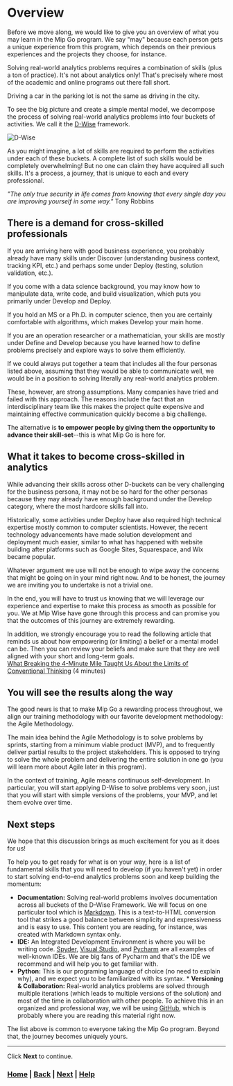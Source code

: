 # Overview

Before we move along, we would like to give you an overview of what you may learn in the Mip Go program. We say "may" because each person gets a unique experience from this program, which depends on their previous experiences and the projects they choose, for instance.

Solving real-world analytics problems requires a combination of skills (plus a ton of practice). It's not about analytics only!
That's precisely where most of the academic and online programs out there fall short.

Driving a car in the parking lot is not the same as driving in the city.

To see the big picture and create a simple mental model, we decompose the process of solving real-world analytics problems into four buckets of activities. We call it the [D-Wise](https://www.mipwise.com/dwise) framework.

![D-Wise](dwise.png)

As you might imagine, a lot of skills are required to perform the activities under each of these buckets. A complete list of such skills would be completely overwhelming! But no one can claim they have acquired all such skills. It's a process, a journey, that is unique to each and every professional.

*"The only true security in life comes from knowing that every single day you are improving yourself in some way."* Tony Robbins

## There is a demand for cross-skilled professionals

If you are arriving here with good business experience, you probably already have many skills under Discover (understanding business context, tracking KPI, etc.) and perhaps some under Deploy (testing, solution validation, etc.).

If you come with a data science background, you may know how to manipulate data, write code, and build visualization, which puts you primarily under Develop and Deploy.

If you hold an MS or a Ph.D. in computer science, then you are certainly comfortable with algorithms, which makes Develop your main home.

If you are an operation researcher or a mathematician, your skills are mostly under Define and Develop because you have learned how to define problems precisely and explore ways to solve them efficiently.

If we could always put together a team that includes all the four personas listed above, assuming that they would be able to communicate well, we would be in a position to solving literally any real-world analytics problem.

These, however, are strong assumptions. Many companies have tried and failed with this approach. The reasons include the fact that an interdisciplinary team like this makes the project quite expensive and maintaining effective communication quickly become a big challenge.

The alternative is **to empower people by giving them the opportunity to advance their skill-set**--this is what Mip Go is here for.

## What it takes to become cross-skilled in analytics

While advancing their skills across other D-buckets can be very challenging for the business persona, it may not be so hard for the other personas because they may already have enough background under the Develop category, where the most hardcore skills fall into.

Historically, some activities under Deploy have also required high technical expertise mostly common to computer scientists. However, the recent technology advancements have made solution development and deployment much easier, similar to what has happened with website building after platforms such as Google Sites, Squarespace, and Wix became popular.

Whatever argument we use will not be enough to wipe away the concerns that might be going on in your mind right now. And to be honest, the journey we are inviting you to undertake is not a trivial one.

In the end, you will have to trust us knowing that we will leverage our experience and expertise to make this process as smooth as possible for you. We at Mip Wise have gone through this process and can promise you that the outcomes of this journey are extremely rewarding.

In addition, we strongly encourage you to read the following article that reminds us about how empowering (or limiting) a belief or a mental model can be. Then you can review your beliefs and make sure that they are well aligned with your short and long-term goals.  
[What Breaking the 4-Minute Mile Taught Us About the Limits of Conventional Thinking][4minutes_mile]
(4 minutes)

## You will see the results along the way

The good news is that to make Mip Go a rewarding process throughout, we align our training methodology with our favorite development methodology: the Agile Methodology.

The main idea behind the Agile Methodology is to solve problems by sprints, starting from a minimum viable product (MVP), and to frequently deliver partial results to the project stakeholders. This is opposed to trying to solve the whole problem and delivering the entire solution in one go (you will learn more about Agile later in this program).

In the context of training, Agile means continuous self-development. In particular, you will start applying D-Wise to solve problems very soon, just that you will start with simple versions of the problems, your MVP, and let them evolve over time.

## Next steps

We hope that this discussion brings as much excitement for you as it does for us!

To help you to get ready for what is on your way, here is a list of fundamental skills that you will need to develop (if you haven't yet) in order to start solving end-to-end analytics problems soon and keep building the momentum:

* **Documentation:** Solving real-world problems involves documentation across all buckets of the D-Wise Framework. We will focus on one particular tool which is [Markdown](https://daringfireball.net/projects/markdown/).
    This is a text-to-HTML conversion tool that strikes a good balance between simplicity and expressiveness and is easy to use.
    This content you are reading, for instance, was created with Markdown syntax only.
* **IDE:** An Integrated Development Environment is where you will be writing code. [Spyder](https://www.spyder-ide.org/), [Visual Studio](https://visualstudio.microsoft.com/), and [Pycharm](https://www.jetbrains.com/pycharm/) are all examples of well-known IDEs. We are big fans of Pycharm and that's the IDE we recommend and will help you to get familiar with.  
* **Python:**  This is our programing language of choice (no need to explain why), and we expect you to be familiarized with its syntax. * **Versioning & Collaboration:** Real-world analytics problems are solved through multiple iterations (which leads to multiple versions of the solution) and most of the time in collaboration with other people. To achieve this in an organized and professional way, we will be using [GitHub](https://github.com/), which is probably where you are reading this material right now.

The list above is common to everyone taking the Mip Go program. Beyond that, the journey becomes uniquely yours.

------------------------------------------------------------------------------

Click **Next** to continue.

[4minutes_mile]: https://hbr.org/2018/03/what-breaking-the-4-minute-mile-taught-us-about-the-limits-of-conventional-thinking

### [Home][home] | [Back][back] | [Next][next] | [Help][help]

[home]: ../../README.md
[back]: ../README.md
[next]: ../2_analytics/README.md
[help]: ../../0_help/README.md
